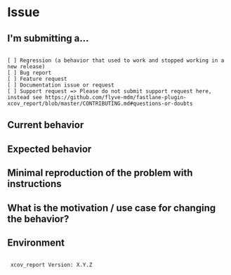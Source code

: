 # Issue 

<!--
PLEASE HELP US PROCESS GITHUB ISSUES FASTER BY PROVIDING THE FOLLOWING INFORMATION.
-->

## I'm submitting a...
<!-- Check one of the following options with "x" -->
<pre><code>
[ ] Regression (a behavior that used to work and stopped working in a new release)
[ ] Bug report  <!-- Please search GitHub for a similar issue or PR before submitting -->
[ ] Feature request
[ ] Documentation issue or request
[ ] Support request => Please do not submit support request here, instead see https://github.com/flyve-mdm/fastlane-plugin-xcov_report/blob/master/CONTRIBUTING.md#questions-or-doubts
</code></pre>

## Current behavior
<!-- Describe how the issue manifests. -->


## Expected behavior
<!-- Describe what the desired behavior would be. -->


## Minimal reproduction of the problem with instructions
<!--
For bug reports please provide the *STEPS TO REPRODUCE* and if possible a *MINIMAL DEMO* of the problem or similar.
-->

## What is the motivation / use case for changing the behavior?
<!-- Describe the motivation or the concrete use case. -->


## Environment

<pre><code>
 xcov_report Version: X.Y.Z
<!-- Check whether this is still an issue in the most recent version, and add relevant information like Operating system version, IDE, package manager, HTTP server, browser ... -->
</code></pre>

